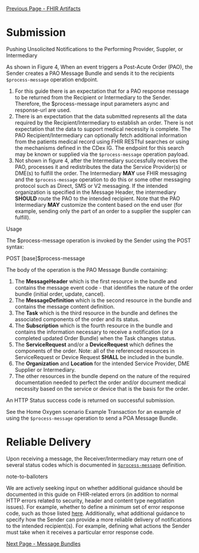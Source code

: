 [Previous Page - FHIR Artifacts](FHIRArtifacts.html)

# Submission
Pushing Unsolicited Notifications to the Performing Provider, Suppler, or Intermediary
<p>As shown in Figure 4, When an event triggers a Post-Acute Order (PAO), the Sender creates a PAO Message Bundle and sends it to the recipients <code class="highlighter-rouge">$process-message</code> operation endpoint.</p>
 <ol>
 <li>For this guide there is an expectation that  for a PAO response message to be returned from the Recipient or Intermediary to the Sender. Therefore, the $process-message input parameters async and response-url are used.</li>
  <li>There is an expectation that the data submitted represents all the data required by the Recipient/Intermediary to establish an order.  There is not expectation that the data to support medical necessity is complete. The PAO Recipient/Intermediary can optionally fetch additional information from the patients medical record using FHIR RESTful searches or using the mechanisms defined in the CDex IG.  The endpoint for this search may be known or supplied via the <code class="highlighter-rouge">$process-message</code> operation payload.</li>
  <li>Not shown in figure 4, after the Intermediary successfully receives the PAO, processes it and redistributes the data the Service Provider(s) or DME(s) to fulfill the order. The Intermediary <strong>MAY</strong> use FHIR messaging and the <code class="highlighter-rouge">$process-message</code> operation to do this or some other messaging protocol such as Direct, SMS or V2 messaging.  If the intended organization is specified in the Message Header, the intermediary <strong>SHOULD</strong> route the PAO to the intended recipient. Note that the PAO Intermediary <strong>MAY</strong> customize the content based on the end user (for example, sending only the part of an order to a supplier the suppler can fulfill).</li>
</ol>

Usage
<p>The $process-message operation is invoked by the Sender using the POST  syntax:</p>
<p>POST [base]$process-message</code></p>
<p>The body of the operation is the PAO Message Bundle containing:</p>

<ol>
  <li>The <strong>MessageHeader</strong> which is the first resource in the bundle and contains the message event code - that identifies the nature of the order bundle (initial order, update, cancel).</li>
  <li>The <strong>MessageDefinition</strong>  which is the second resource in the bundle and contains the message content definition.
  <li>The <strong>Task</strong> which is the third resource in the bundle and defines the associated components of the order and its status.</li>
  <li>The <strong>Subscription</strong> which is the fourth resource in the bundle and contains the information necessary to receive a notification (or a completed updated Order Bundle) when the Task changes status.</li>
  <li>The <strong>ServiceRequest</strong> and/or a <strong>DeviceRequest</strong> which defines the components of the order. Note: all of the referenced resources in ServiceRequest or Device Request <strong>SHALL</strong> be included in the bundle.</li>
  <li>The <strong>Organization</strong> and <strong>Location</strong> for the intended Service Provider, DME Supplier or Intermediary.</li>

  <li>The other resources in the bundle depend on the nature of the required documentation needed to perfect the order and/or document medical necessity based on the service or device that is the basis for the order.</li>
</ol>
<p>An HTTP Status success code is returned on successful submission.</p>
	
<p>See the Home Oxygen scenario Example Transaction</a> for an example of using the <code class="highlighter-rouge">$process-message</code> operation to send a POA Message Bundle.</p>

# Reliable Delivery
<p>Upon receiving a message, the Receiver/Intermediary may return one of several status codes which is documented in <a href="http://hl7.org/fhir/R4/messageheader-operation-process-message.html"><code class="highlighter-rouge">$process-message</code></a> definition.</p>
note-to-balloters
  <p>We are actively seeking input on whether additional guidance should be documented in this guide on FHIR-related errors (in addition to normal HTTP errors related to security, header and content type negotiation issues). For example, whether to define a minimum set of error response code, such as those listed <a href="http://hl7.org/fhir/R4/http.html#rejecting-updates">here</a>. Additionally, what additional guidance to specify how the Sender can provide a more reliable delivery of notifications to the intended recipient(s).  For example, defining what actions the Sender must take when it receives a particular error response code.</p>

[Next Page - Message Bundles](MessageBundles.html)